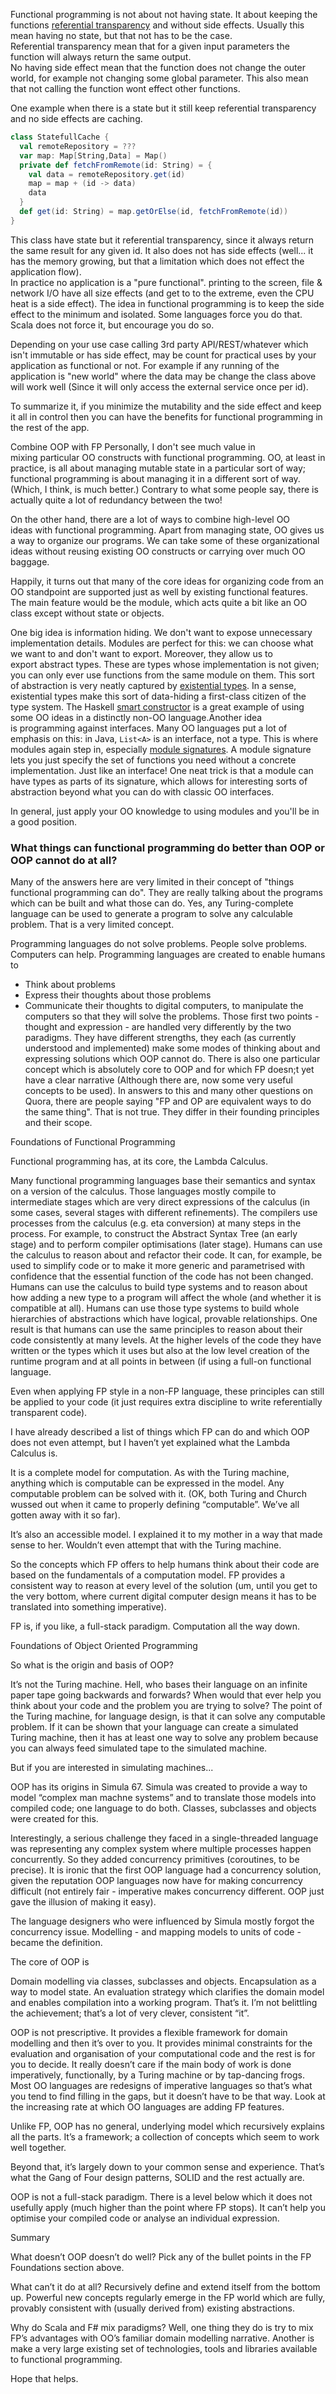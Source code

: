 Functional programming is not about not having state. It about keeping the functions [referential transparency](http://en.wikipedia.org/wiki/Referential_transparency_%28computer_science%29) and without side effects. Usually this mean having no state, but that not has to be the case.  
Referential transparency mean that for a given input parameters the function will always return the same output.  
No having side effect mean that the function does not change the outer world, for example not changing some global parameter. This also mean that not calling the function wont effect other functions.

One example when there is a state but it still keep referential transparency and no side effects are caching.


```scala
class StatefullCache {
  val remoteRepository = ???
  var map: Map[String,Data] = Map()
  private def fetchFromRemote(id: String) = {
    val data = remoteRepository.get(id)
    map = map + (id -> data)
    data
  }
  def get(id: String) = map.getOrElse(id, fetchFromRemote(id))
}
```

This class have state but it referential transparency, since it always return the same result for any given id. It also does not has side effects (well... it has the memory growing, but that a limitation which does not effect the application flow).  
In practice no application is a "pure functional". printing to the screen, file & network I/O have all size effects (and get to to the extreme, even the CPU heat is a side effect). The idea in functional programming is to keep the side effect to the minimum and isolated. Some languages force you do that. Scala does not force it, but encourage you do so.

Depending on your use case calling 3rd party API/REST/whatever which isn't immutable or has side effect, may be count for practical uses by your application as functional or not. For example if any running of the application is "new world" where the data may be change the class above will work well (Since it will only access the external service once per id).

To summarize it, if you minimize the mutability and the side effect and keep it all in control then you can have the benefits for functional programming in the rest of the app.


Combine OOP with FP
Personally, I don't see much value in mixing particular OO constructs with functional programming. OO, at least in practice, is all about managing mutable state in a particular sort of way; functional programming is about managing it in a different sort of way. (Which, I think, is much better.) Contrary to what some people say, there is actually quite a lot of redundancy between the two!

On the other hand, there are a lot of ways to combine high-level OO ideas with functional programming. Apart from managing state, OO gives us a way to organize our programs. We can take some of these organizational ideas without reusing existing OO constructs or carrying over much OO baggage.

Happily, it turns out that many of the core ideas for organizing code from an OO standpoint are supported just as well by existing functional features. The main feature would be the module, which acts quite a bit like an OO class except without state or objects.

One big idea is information hiding. We don't want to expose unnecessary implementation details. Modules are perfect for this: we can choose what we want to and don't want to export. Moreover, they allow us to export abstract types. These are types whose implementation is not given; you can only ever use functions from the same module on them. This sort of abstraction is very neatly captured by [existential types](http://stackoverflow.com/questions/292274/what-is-an-existential-type "stackoverflow.com"). In a sense, existential types make this sort of data-hiding a first-class citizen of the type system. The Haskell [smart constructor](http://www.haskell.org/haskellwiki/Smart_constructors "www.haskell.org") is a great example of using some OO ideas in a distinctly non-OO language.Another idea is programming against interfaces. Many OO languages put a lot of emphasis on this: in Java, `List<A>` is an interface, not a type. This is where modules again step in, especially [module signatures](http://caml.inria.fr/pub/docs/manual-ocaml/moduleexamples.html#sec19 "caml.inria.fr"). A module signature lets you just specify the set of functions you need without a concrete implementation. Just like an interface! One neat trick is that a module can have types as parts of its signature, which allows for interesting sorts of abstraction beyond what you can do with classic OO interfaces.

In general, just apply your OO knowledge to using modules and you'll be in a good position.


### What things can functional programming do better than OOP or OOP cannot do at all?
Many of the answers here are very limited in their concept of "things functional programming can do". They are really talking about the programs which can be built and what those can do. Yes, any Turing-complete language can be used to generate a program to solve any calculable problem. That is a very limited concept.

Programming languages do not solve problems. People solve problems. Computers can help. Programming languages are created to enable humans to 
- Think about problems
- Express their thoughts about those problems
- Communicate their thoughts to digital computers, to manipulate the computers so that they will solve the problems.
Those first two points - thought and expression - are handled very differently by the two paradigms. They have different strengths, they each  (as currently understood and implemented) make some modes of thinking about and expressing solutions which OOP cannot do. There is also one particular concept which is absolutely core to OOP and for which FP doesn;t yet have a clear narrative (Although there are, now some very useful concepts to be used).
In answers to this and many other questions on Quora, there are people saying "FP and OP are equivalent ways to do the same thing". That is not true. They differ in their founding principles and their scope.

Foundations of Functional Programming

Functional programming has, at its core, the Lambda Calculus.

Many functional programming languages base their semantics and syntax on a version of the calculus.
Those languages mostly compile to intermediate stages which are very direct expressions of the calculus (in some cases, several stages with different refinements).
The compilers use processes from the calculus (e.g. eta conversion) at many steps in the process. For example, to construct the Abstract Syntax Tree (an early stage) and to perform compiler optimisations (later stage).
Humans can use the calculus to reason about and refactor their code. It can, for example, be used to simplify code or to make it more generic and parametrised with confidence that the essential function of the code has not been changed.
Humans can use the calculus to build type systems and to reason about how adding a new type to a program will affect the whole (and whether it is compatible at all).
Humans can use those type systems to build whole hierarchies of abstractions which have logical, provable relationships.
One result is that humans can use the same principles to reason about their code consistently at many levels. At the higher levels of the code they have written or the types which it uses but also at the low level creation of the runtime program and at all points in between (if using a full-on functional language.

Even when applying FP style in a non-FP language, these principles can still be applied to your code (it just requires extra discipline to write referentially transparent code).

I have already described a list of things which FP can do and which OOP does not even attempt, but I haven’t yet explained what the Lambda Calculus is.

It is a complete model for computation. As with the Turing machine, anything which is computable can be expressed in the model. Any computable problem can be solved with it. (OK, both Turing and Church wussed out when it came to properly defining “computable”. We’ve all gotten away with it so far).

It’s also an accessible model. I explained it to my mother in a way that made sense to her. Wouldn’t even attempt that with the Turing machine.

So the concepts which FP offers to help humans think about their code are based on the fundamentals of a computation model. FP provides a consistent way to reason at every level of the solution (um, until you get to the very bottom, where current digital computer design means it has to be translated into something imperative).

FP is, if you like, a full-stack paradigm. Computation all the way down.

Foundations of Object Oriented Programming

So what is the origin and basis of OOP?

It’s not the Turing machine. Hell, who bases their language on an infinite paper tape going backwards and forwards? When would that ever help you think about your code and the problem you are trying to solve? The point of the Turing machine, for language design, is that it can solve any computable problem. If it can be shown that your language can create a simulated Turing machine, then it has at least one way to solve any problem because you can always feed simulated tape to the simulated machine.

But if you are interested in simulating machines...

OOP has its origins in Simula 67. Simula was created to provide a way to model “complex man machne systems” and to translate those models into compiled code; one language to do both. Classes, subclasses and objects were created for this.

Interestingly, a serious challenge they faced in a single-threaded language was representing any complex system where multiple processes happen concurrently. So they added concurrency primitives (coroutines, to be precise). It is ironic that the first OOP language had a concurrency solution, given the reputation OOP languages now have for making concurrency difficult (not entirely fair - imperative makes concurrency different. OOP just gave the illusion of making it easy).

The language designers who were influenced by Simula mostly forgot the concurrency issue. Modelling - and mapping models to units of code - became the definition.

The core of OOP is

Domain modelling via classes, subclasses and objects.
Encapsulation as a way to model state.
An evaluation strategy which clarifies the domain model and enables compilation into a working program.
That’s it. I’m not belittling the achievement; that’s a lot of very clever, consistent “it”.

OOP is not prescriptive. It provides a flexible framework for domain modelling and then it’s over to you. It provides minimal constraints for the evaluation and organisation of your computational code and the rest is for you to decide. It really doesn’t care if the main body of work is done imperatively, functionally, by a Turing machine or by tap-dancing frogs. Most OO languages are redesigns of imperative languages so that’s what you tend to find filling in the gaps, but it doesn’t have to be that way. Look at the increasing rate at which OO languages are adding FP features.

Unlike FP, OOP has no general, underlying model which recursively explains all the parts. It’s a framework; a collection of concepts which seem to work well together.

Beyond that, it’s largely down to your common sense and experience. That’s what the Gang of Four design patterns, SOLID and the rest actually are.

OOP is not a full-stack paradigm. There is a level below which it does not usefully apply (much higher than the point where FP stops). It can’t help you optimise your compiled code or analyse an individual expression.

Summary

What doesn’t OOP doesn’t do well? Pick any of the bullet points in the FP Foundations section above.

What can’t it do at all? Recursively define and extend itself from the bottom up. Powerful new concepts regularly emerge in the FP world which are fully, provably consistent with (usually derived from) existing abstractions.

Why do Scala and F# mix paradigms? Well, one thing they do is try to mix FP’s advantages with OO’s familiar domain modelling narrative. Another is make a very large existing set of technologies, tools and libraries available to functional programming.

Hope that helps.














